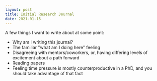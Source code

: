 ```yaml
---
layout: post
title: Initial Research Journal 
date: 2021-01-15
---
```


A few things I want to write about at some point:
- Why am I writing this journal?
- The familiar "what am I doing here" feeling
- Disagreeing with mentors/coworkers, or, having differing levels of excitement about a path forward
- Reading papers
- Feeling time pressure is mostly counterproductive in a PhD, and you should take advantage of that fact